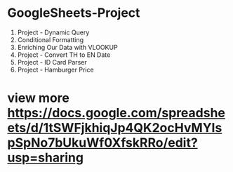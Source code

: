 # GoogleSheets-Project
1. Project - Dynamic Query
2. Conditional Formatting
3. Enriching Our Data with VLOOKUP
4. Project - Convert TH to EN Date
5. Project - ID Card Parser
6. Project - Hamburger Price

# view more https://docs.google.com/spreadsheets/d/1tSWFjkhiqJp4QK2ocHvMYIspSpNo7bUkuWf0XfskRRo/edit?usp=sharing

